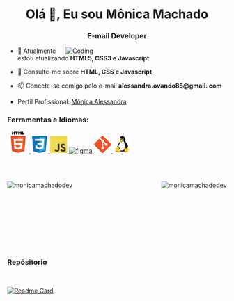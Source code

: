 

<h1 align="center">Olá 👋, Eu sou Mônica Machado</h1>
<h3 align="center" text-color="#628FDB">E-mail Developer</h3>
<img align="right" alt="Coding" width="370" src="https://c.tenor.com/DBqjevyA2o4AAAAd/bongo-cat-codes.gif">

- 🌱 Atualmente estou atualizando **HTML5, CSS3 e Javascript**

- 💬 Consulte-me sobre **HTML, CSS e Javascript**

- 📫 Conecte-se comigo pelo e-mail **alessandra.ovando85@gmail. com**

- Perfil Profissional: [Mônica Alessandra](https://linkedin.com/in/monicaalessandra)

<h3 align="left">Ferramentas e Idiomas:</h3>
<p align="left"> <a href="https://www.w3. org/html/" target="_blank" rel="noreferrer"> <img src="https://raw.githubusercontent.com/devicons/devicon/master/icons/html5/html5-original-wordmark.svg" alt ="html5" width="50" height="50"/> </a> <a href="https://www.w3schools.com/css/" target="_blank" rel="noreferrer"> <img src="https://github.com/devicons/devicon/blob/master/icons/css3/css3-original.svg" alt="css3" width="40" height="40"/></a><a href="https://developer.mozilla.org/en-US/docs/Web/JavaScript" target="_blank" rel="noreferrer"> <img src="https://raw.githubusercontent.com/devicons/devicon/master/icons/javascript/javascript-original.svg" alt="javascript" width="40" height=" 40"/> <a href="https:// www.figma.com/" target="_blank" rel="noreferrer"> <img src="https://www.vectorlogo.zone/logos/figma/figma-icon.svg" alt="figma" width= "40" height="40"/> </a> <a href="https://git-scm.com/" target="_blank" rel="noreferrer"> <img src="https://github.com/devicons/devicon/blob/master/icons/git/git-original.svg" alt="git" width="40" height="40"/> </a>  </a><a href="https://www.linux.org/" target="_blank" rel="noreferrer"> <img src="https://github.com/devicons/devicon/blob/master/icons/linux/linux-original.svg" alt="linux" width="40" height="40"/> </a> </p>
<br>
<br>
<p>
  <img align="left" src="https://github-readme-stats.vercel.app/api?username=monicamachadodev&show_icons=true&locale=en&theme=tokyonight" alt="monicamachadodev" />
   <img align="right" src="https://github-readme-stats.vercel.app/api/top-langs?username=monicamachadodev&show_icons=true&locale=en&layout=compact&theme=tokyonight&card_width=400px" alt="monicamachadodev" />
</p>
<br><br><br><br><br><br><br><br><br>
<h3 align="left">Repósitorio</h3>
<br>

[![Readme Card](https://github-readme-stats.vercel.app/api/pin/?username=monicamachadodev&repo=projeto-android)](https://github.com/monicamachadodev/projeto-android)
